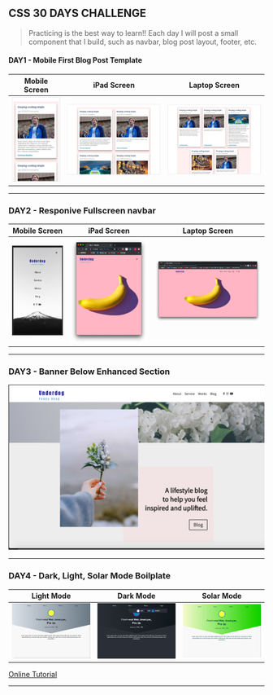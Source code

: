 ## CSS 30 DAYS CHALLENGE

> Practicing is the best way to learn!!
> Each day I will post a small component that I build, such as navbar, blog post layout, footer, etc.

#### DAY1 - Mobile First Blog Post Template

|            Mobile Screen             |              iPad Screen               |          Laptop Screen           |
| :----------------------------------: | :------------------------------------: | :------------------------------: |
| ![day1-samll](images/day1-small.png) | ![day1-medium](images/day1-medium.png) | ![day1-big](images/day1-big.png) |

---

### DAY2 - Responive Fullscreen navbar

|            Mobile Screen             |              iPad Screen               |          Laptop Screen           |
| :----------------------------------: | :------------------------------------: | :------------------------------: |
| ![day2-samll](images/day2-small.png) | ![day2-medium](images/day2-medium.png) | ![day2-big](images/day2-big.png) |

---

### DAY3 - Banner Below Enhanced Section

![enhanced-section](images/day3-enhanced-section.png)

---

### DAY4 - Dark, Light, Solar Mode Boilplate

|                Light Mode                 |                Dark Mode                |                Solar Mode                 |
| :---------------------------------------: | :-------------------------------------: | :---------------------------------------: |
| ![day2-light](images/day4-light-mode.png) | ![day2-dark](images/day4-dark-mode.png) | ![day2-solar](images/day4-solar-mode.png) |

[Online Tutorial](https://www.youtube.com/watch?v=rXuHGLzSmSE)

---
